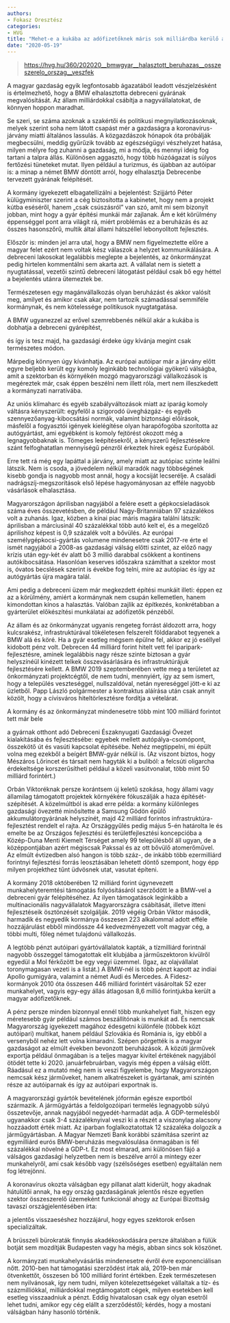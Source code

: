 ```yaml
---
authors:
- Fokasz Oresztész
categories:
- HVG
title: "Mehet-e a kukába az adófizetőknek máris sok milliárdba kerülő autógyár-építés?"
date: "2020-05-19"
---
```


> https://hvg.hu/360/202020__bmwgyar__halasztott_beruhazas__osszeszerelo_orszag__veszfek

A magyar gazdaság egyik legfontosabb ágazatából leadott vészjelzésként is értelmezhető, hogy a BMW elhalasztotta debreceni gyárának megvalósítását. Az állam milliárdokkal csábítja a nagyvállalatokat, de könnyen hoppon maradhat.

Se szeri, se száma azoknak a szakértői és politikusi megnyilatkozásoknak, melyek szerint soha nem látott csapást mér a gazdaságra a koronavírus-járvány miatti általános lassulás. A közgazdászok hónapok óta próbálják megbecsülni, meddig gyűrűzik tovább az egészségügyi vészhelyzet hatása, milyen mélyre fog zuhanni a gazdaság, mi a módja, és mennyi ideig fog tartani a talpra állás. Különösen aggasztó, hogy több húzóágazat is súlyos fertőzési tüneteket mutat. Ilyen például a turizmus, és újabban az autóipar is: a minap a német BMW döntött arról, hogy elhalasztja Debrecenbe tervezett gyárának felépítését.

A kormány igyekezett elbagatellizálni a bejelentést: Szijjártó Péter külügyminiszter szerint a cég biztosította a kabinetet, hogy nem a projekt kútba eséséről, hanem „csak csúszásról” van szó, amit mi sem bizonyít jobban, mint hogy a gyár építési munkái már zajlanak. Ám e két körülmény éppenséggel pont arra világít rá, miért problémás ez a beruházás és az összes hasonszőrű, multik által állami hátszéllel lebonyolított fejlesztés.

Először is: minden jel arra utal, hogy a BMW nem figyelmeztette előre a magyar felet  ezért nem voltak kész válaszok a helyzet kommunikálására. A debreceni lakosokat legalábbis meglepte a bejelentés, az önkormányzat pedig hirtelen kommentálni sem akarta azt. A vállalat nem is sietett a nyugtatással, vezetői szintű debreceni látogatást például csak bő egy héttel a bejelentés utánra ütemeztek be.

Természetesen egy magánvállalkozás olyan beruházást és akkor valósít meg, amilyet és amikor csak akar, nem tartozik számadással semmiféle kormánynak, és nem kötelessége politikusok nyugtatgatása.

A BMW ugyanezzel az erővel szemrebbenés nélkül akár a kukába is dobhatja a debreceni gyárépítést,

és így is tesz majd, ha gazdasági érdeke úgy kívánja  megint csak természetes módon.

Márpedig könnyen úgy kívánhatja. Az európai autóipar már a járvány előtt egyre beljebb került egy komoly  leginkább technológiai gyökerű  válságba, amit a szektorban és környékén mozgó magyarországi vállalkozások is megéreztek már, csak éppen beszélni nem illett róla, mert nem illeszkedett a kormányzati narratívába.

Az uniós klímaharc és egyéb szabályváltozások miatt az iparág komoly váltásra kényszerült: egyfelől a szigorodó üvegházgáz- és egyéb szennyezőanyag-kibocsátási normák, valamint biztonsági előírások, másfelől a fogyasztói igények kielégítése olyan harapófogóba szorította az autógyártást, ami egyébként is komoly fejtörést okozott még a legnagyobbaknak is. Tömeges leépítésekről, a kényszerű fejlesztésekre szánt felfoghatatlan mennyiségű pénzről érkeztek hírek egész Európából.

Erre tett rá még egy lapáttal a járvány, amely miatt az autópiac szinte leállni látszik. Nem is csoda, a jövedelem nélkül maradók nagy többségének kisebb gondja is nagyobb most annál, hogy a kocsiját lecserélje. A családi nadrágszíj-megszorítások első lépése hagyományosan az efféle nagyobb vásárlások elhalasztása.

Magyarországon áprilisban nagyjából a felére esett a gépkocsieladások száma éves összevetésben, de például Nagy-Britanniában 97 százalékos volt a zuhanás. Igaz, közben a kínai piac máris magára találni látszik: áprilisban a márciusinál 40 százalékkal több autó kelt el, és a megelőző áprilishoz képest is 0,9 százalék volt a bővülés. Az európai személygépkocsi-gyártás volumene mindenesetre csak 2017-re érte el ismét nagyjából a 2008-as gazdasági válság előtti szintet, az előző nagy krízis után egy-két év alatt bő 3 millió darabbal csökkent a kontinens autókibocsátása. Hasonlóan keserves időszakra számíthat a szektor most is, óvatos becslések szerint is évekbe fog telni, mire az autópiac és így az autógyártás újra magára talál.

Ami pedig a debreceni üzem már megkezdett építési munkáit illeti: éppen ez az a körülmény, amiért a kormánynak nem csupán kellemetlen, hanem kimondottan kínos a halasztás. Valóban zajlik az építkezés, konkrétabban a gyárterület előkészítési munkálatai  az adófizetők pénzéből.

Az állam és az önkormányzat ugyanis rengeteg forrást áldozott arra, hogy kulcsrakész, infrastruktúrával tökéletesen felszerelt földdarabot tegyenek a BMW alá és köré. Ha a gyár esetleg mégsem épülne fel, akkor ez jó eséllyel kidobott pénz volt. Debrecen 44 milliárd forint hitelt vett fel iparipark-fejlesztésre, aminek legalábbis nagy része szinte biztosan a gyár helyszínéül kinézett telkek összevásárlására és infrastruktúrájuk fejlesztésére kellett. A BMW 2019 szeptemberében vette meg a területet az önkormányzati projektcégtől, de nem tudni, mennyiért, így az sem ismert, hogy a település veszteséggel, nullszaldóval, netán nyereséggel jött-e ki az üzletből. Papp László polgármester a kontraktus aláírása után csak annyit közölt, hogy a cívisváros hiteltörlesztésre fordítja a vételárat.

A kormány és az önkormányzat mindenesetre több mint 100 milliárd forintot tett már bele

a gyárnak otthont adó Debreceni Északnyugati Gazdasági Övezet kialakításába és fejlesztésébe: egyebek mellett autópálya-csomópont, összekötő út és vasúti kapcsolat építésébe. Nehéz megtippelni, mi épült volna meg ezekből a beígért BMW-gyár nélkül is. (Az viszont biztos, hogy Mészáros Lőrincet és társait nem hagyták ki a buliból: a felcsúti oligarcha érdekeltsége korszerűsítheti például a közeli vasútvonalat, több mint 50 milliárd forintért.)

Orbán Viktoréknak persze korántsem új keletű szokása, hogy állami vagy államilag támogatott projektek környékére fókuszálják a haza építését-szépítését. A közelmúltból is akad erre példa: a kormány különleges gazdasági övezetté minősítette a Samsung Gödön épülő akkumulátorgyárának helyszínét, majd 42 milliárd forintos infrastruktúra-fejlesztést rendelt el rajta. Az Országgyűlés pedig május 5-én határolta le és emelte be az Országos fejlesztési és területfejlesztési koncepcióba a Közép-Duna Menti Kiemelt Térséget  amely 99 településből áll ugyan, de a középpontjában azért mégiscsak Pakssal és az ott bővülő atomerőművel. Az elmúlt évtizedben alsó hangon is több száz-, de inkább több ezermilliárd forintnyi fejlesztési forrás leosztásában lehetett döntő szempont, hogy épp milyen projekthez tűnt üdvösnek utat, vasutat építeni.

A kormány 2018 októberében 12 milliárd forint úgynevezett munkahelyteremtési támogatás folyósításáról szerződött le a BMW-vel a debreceni gyár felépítéséhez. Az ilyen támogatások leginkább a multinacionális nagyvállalatok Magyarországra csábítását, illetve itteni fejlesztéseik ösztönzését szolgálják. 2019 végéig Orbán Viktor második, harmadik és negyedik kormánya összesen 223 alkalommal adott efféle hozzájárulást  ebből mindössze 44 kedvezményezett volt magyar cég, a többi multi, főleg német tulajdonú vállalkozás.

A legtöbb pénzt autóipari gyártóvállalatok kapták, a tízmilliárd forintnál nagyobb összeggel támogatottak elit klubjába a járműszektoron kívülről egyedül a Mol férkőzött be egy vegyi üzemmel. (Igaz, az olajvállalat toronymagasan vezeti is a listát.) A BMW-nél is több pénzt kapott az indiai Apollo gumigyára, valamint a német Audi és Mercedes. A Fidesz-kormányok 2010 óta összesen 446 milliárd forintért vásároltak 52 ezer munkahelyet, vagyis egy-egy állás átlagosan 8,6 millió forintjukba került a magyar adófizetőknek.

A pénz persze minden bizonnyal ennél több munkahelyet fialt, hiszen egy méretesebb gyár például számos beszállítónak is munkát ad. És nemcsak Magyarország igyekezett magához édesgetni különféle (többek közt autóipari) multikat, hanem például Szlovákia és Románia is, így ebből a versenyből nehéz lett volna kimaradni. Szépen pörgették is a magyar gazdaságot az elmúlt években bevonzott beruházások. A közúti járművek exportja például önmagában is a teljes magyar kivitel értékének nagyjából ötödét tette ki 2020. januárfebruárban, vagyis még éppen a válság előtt. Ráadásul ez a mutató még nem is veszi figyelembe, hogy Magyarországon nemcsak kész járműveket, hanem alkatrészeket is gyártanak, ami szintén része az autóiparnak és így az autóipari exportnak is.

A magyarországi gyártók bevételének jóformán egésze exportból származik. A járműgyártás a feldolgozóipari termelés legnagyobb súlyú összetevője, annak nagyjából negyedét-harmadát adja. A GDP-termelésből ugyanakkor csak 3-4 százaléknyival veszi ki a részét a viszonylag alacsony hozzáadott érték miatt. Az iparban foglalkoztatottak 12 százaléka dolgozik a járműgyártásban. A Magyar Nemzeti Bank korábbi számítása szerint az egymilliárd eurós BMW-beruházás megvalósulása önmagában is fél százalékkal növelné a GDP-t. Ez most elmarad, ami különösen fájó a válságos gazdasági helyzetben  nem is beszélve arról a mintegy ezer munkahelyről, ami csak később vagy (szélsőséges esetben) egyáltalán nem fog létrejönni.

A koronavírus okozta válságban egy pillanat alatt kiderült, hogy akadnak hátulütői annak, ha egy ország gazdaságának jelentős része egyetlen szektor összeszerelő üzemeként funkcionál  ahogy az Európai Bizottság tavaszi országjelentésében írta:

a jelentős visszaeséshez hozzájárul, hogy egyes szektorok erősen specializáltak.

A brüsszeli bürokraták finnyás akadékoskodására persze általában a fülük botját sem mozdítják Budapesten  vagy ha mégis, abban sincs sok köszönet.

A kormányzati munkahelyvásárlás mindenesetre évről évre exponenciálisan nőtt. 2010-ben hat támogatási szerződést írtak alá, 2019-ben már ötvenkettőt, összesen bő 100 milliárd forint értékben. Ezek természetesen nem nyilvánosak, így nem tudni, milyen kötelezettségeket vállaltak a tíz- és százmilliókkal, milliárdokkal megtámogatott cégek, milyen esetekben kell esetleg visszaadniuk a pénzt. Eddig hivatalosan csak egy olyan esetről lehet tudni, amikor egy cég elállt a szerződéstől; kérdés, hogy a mostani válságban hány hasonló történik.

